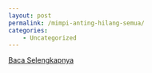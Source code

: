 ```yaml
---
layout: post
permalink: /mimpi-anting-hilang-semua/
categories:
    - Uncategorized
---
```


[Baca Selengkapnya](/10)